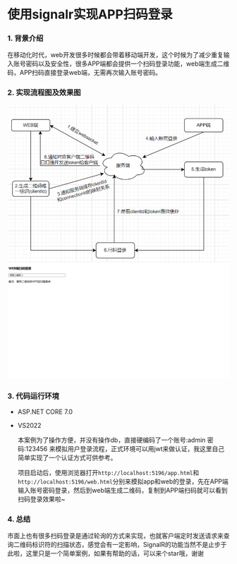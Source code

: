 # 使用signalr实现APP扫码登录
### 1. 背景介绍

在移动化时代，web开发很多时候都会带着移动端开发，这个时候为了减少重复输入账号密码以及安全性，很多APP端都会提供一个扫码登录功能，web端生成二维码，APP扫码直接登录web端，无需再次输入账号密码。

### 2. 实现流程图及效果图

![](https://github.com/DreamTom/SignalRScanLogin/blob/main/%E6%B5%81%E7%A8%8B%E5%9B%BE.png)
![](https://github.com/DreamTom/SignalRScanLogin/blob/main/%E6%95%88%E6%9E%9C%E5%9B%BE.gif)
### 3. 代码运行环境

- ASP.NET CORE 7.0

- VS2022

  本案例为了操作方便，并没有操作db，直接硬编码了一个账号:admin  密码:123456 来模拟用户登录流程，正式环境可以用jwt来做认证，我这里自己简单实现了一个认证方式可供参考。

  项目启动后，使用浏览器打开`http://localhost:5196/app.html`和`http://localhost:5196/web.html`分别来模拟app和web的登录，先在APP端输入账号密码登录，然后到web端生成二维码，复制到APP端扫码就可以看到扫码登录效果啦~

### 4. 总结

市面上也有很多扫码登录是通过轮询的方式来实现，也就客户端定时发送请求来查询二维码标识符的扫描状态，感觉会有一定影响，SignalR的功能当然不是止步于此啦，这里只是一个简单案例，如果有帮助的话，可以来个star哦，谢谢
